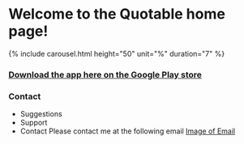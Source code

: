 # Welcome to the Quotable home page!

{% include carousel.html height="50" unit="%" duration="7" %}

### [Download the app here on the Google Play store]("https://play.google.com/store/apps/details?id=com.kangaroostudio.quotable")

### Contact 
- Suggestions
- Support
- Contact
Please contact me at the following email
[Image of Email](QuotableApp1EmailImage.PNG)

